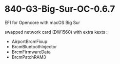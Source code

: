 # 840-G3-Big-Sur-OC-0.6.7
EFI for Opencore with macOS Big Sur

swapped network card (DW1560) with extra kexts :
* AirportBrcmFixup
* BrcmBluetoothInjector
* BrcmFirmwareData
* BrcmPatchRAM3
